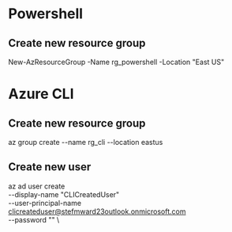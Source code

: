 

# Powershell
## Create new resource group
New-AzResourceGroup -Name rg_powershell -Location "East US"


# Azure CLI
## Create new resource group
az group create --name rg_cli --location eastus 
## Create new user
az ad user create \
  --display-name "CLICreatedUser" \
  --user-principal-name clicreateduser@stefmward23outlook.onmicrosoft.com \
  --password "" \
